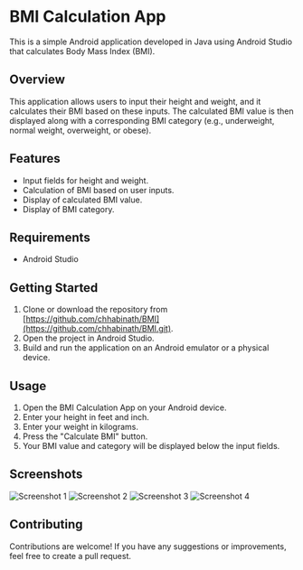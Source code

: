 # BMI Calculation App

This is a simple Android application developed in Java using Android Studio that calculates Body Mass Index (BMI).

## Overview

This application allows users to input their height and weight, and it calculates their BMI based on these inputs.
The calculated BMI value is then displayed along with a corresponding BMI category (e.g., underweight, normal weight, overweight, or obese).

## Features

- Input fields for height and weight.
- Calculation of BMI based on user inputs.
- Display of calculated BMI value.
- Display of BMI category.

## Requirements

- Android Studio

## Getting Started

1. Clone or download the repository from [https://github.com/chhabinath/BMI](https://github.com/chhabinath/BMI.git).
2. Open the project in Android Studio.
3. Build and run the application on an Android emulator or a physical device.

## Usage

1. Open the BMI Calculation App on your Android device.
2. Enter your height in feet and inch.
3. Enter your weight in kilograms.
4. Press the "Calculate BMI" button.
5. Your BMI value and category will be displayed below the input fields.

## Screenshots

![Screenshot 1](screenshots/Screenshot_1.jpg)
![Screenshot 2](screenshots/Screenshot_2.jpg)
![Screenshot 3](screenshots/Screenshot_3.jpg)
![Screenshot 4](screenshots/Screenshot_4.jpg)

## Contributing

Contributions are welcome! If you have any suggestions or improvements, feel free to create a pull request.
